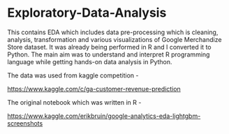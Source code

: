 # Exploratory-Data-Analysis

This contains EDA which includes data pre-processing which is cleaning, analysis, transformation and various visualizations of Google Merchandize Store dataset. It was already being performed in R and I converted it to Python. The main aim was to understand and interpret R programming language while getting hands-on data analysis in Python.

The data was used from kaggle competition - 

https://www.kaggle.com/c/ga-customer-revenue-prediction

The original notebook which was written in R -

https://www.kaggle.com/erikbruin/google-analytics-eda-lightgbm-screenshots
